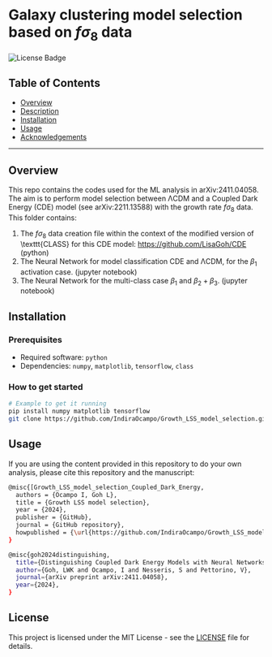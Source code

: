 # Galaxy clustering model selection based on $f\sigma_8$ data

![License Badge](https://img.shields.io/badge/license-MIT-brightgreen.svg)

## Table of Contents

- [Overview](#overview)
- [Description](#Description)
- [Installation](#installation)
- [Usage](#usage)
- [Acknowledgements](#acknowledgements)

---

## Overview


This repo contains the codes used for the ML analysis in arXiv:2411.04058. The aim is to perform model selection between ΛCDM and a Coupled Dark Energy (CDE) model (see arXiv:2211.13588) with the growth rate $f\sigma_8$ data. This folder contains:
1. The $f\sigma_8$ data creation file within the context of the modified version of \texttt{CLASS} for this CDE model: https://github.com/LisaGoh/CDE (python)
2. The Neural Network for model classification CDE and ΛCDM, for the $\beta_1$ activation case. (jupyter notebook)
3. The Neural Network for the multi-class case $\beta_1$ and $\beta_2 + \beta_3$. (jupyter notebook)

## Installation

### Prerequisites

- Required software: `python`
- Dependencies: `numpy`, `matplotlib`, `tensorflow`, `class`

### How to get started

```bash
# Example to get it running
pip install numpy matplotlib tensorflow
git clone https://github.com/IndiraOcampo/Growth_LSS_model_selection.git
```

## Usage

If you are using the content provided in this repository to do your own analysis, please cite this repository and the manuscript:

```bash
@misc{[Growth_LSS_model_selection_Coupled_Dark_Energy,
  authors = {Ocampo I, Goh L},
  title = {Growth LSS model selection},
  year = {2024},
  publisher = {GitHub},
  journal = {GitHub repository},
  howpublished = {\url{https://github.com/IndiraOcampo/Growth_LSS_model_selection_Coupled_Dark_Energy.git}},
}
```
```bash
@misc{goh2024distinguishing,
  title={Distinguishing Coupled Dark Energy Models with Neural Networks},
  author={Goh, LWK and Ocampo, I and Nesseris, S and Pettorino, V},
  journal={arXiv preprint arXiv:2411.04058},
  year={2024},
}
```

## License

This project is licensed under the MIT License - see the [LICENSE](https://github.com/IndiraOcampo/Growth_LSS_model_selection_CDE/blob/main/LICENSE) file for details.
